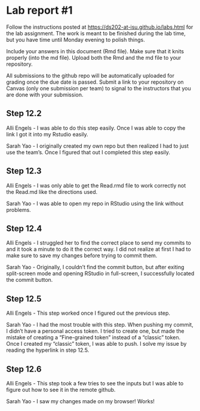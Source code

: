 
<!-- README.md is generated from README.Rmd. Please edit the README.Rmd file -->

# Lab report \#1

Follow the instructions posted at
<https://ds202-at-isu.github.io/labs.html> for the lab assignment. The
work is meant to be finished during the lab time, but you have time
until Monday evening to polish things.

Include your answers in this document (Rmd file). Make sure that it
knits properly (into the md file). Upload both the Rmd and the md file
to your repository.

All submissions to the github repo will be automatically uploaded for
grading once the due date is passed. Submit a link to your repository on
Canvas (only one submission per team) to signal to the instructors that
you are done with your submission.

## Step 12.2

Alli Engels - I was able to do this step easily. Once I was able to copy
the link I got it into my Rstudio easily.

Sarah Yao - I originally created my own repo but then realized I had to
just use the team’s. Once I figured that out I completed this step
easily.

## Step 12.3

Alli Engels - I was only able to get the Read.rmd file to work correctly
not the Read.md like the directions used.

Sarah Yao - I was able to open my repo in RStudio using the link without
problems.

## Step 12.4

Alli Engels - I struggled her to find the correct place to send my
commits to and it took a minute to do it the correct way. I did not
realize at first I had to make sure to save my changes before trying to
commit them.

Sarah Yao - Originally, I couldn’t find the commit button, but after
exiting split-screen mode and opening RStudio in full-screen, I
successfully located the commit button.

## Step 12.5

Alli Engels - This step worked once I figured out the previous step.

Sarah Yao - I had the most trouble with this step. When pushing my
commit, I didn’t have a personal access token. I tried to create one,
but made the mistake of creating a “Fine-grained token” instead of a
“classic” token. Once I created my “classic” token, I was able to push.
I solve my issue by reading the hyperlink in step 12.5.

## Step 12.6

Alli Engels - This step took a few tries to see the inputs but I was
able to figure out how to see it in the remote github.

Sarah Yao - I saw my changes made on my browser! Works!
